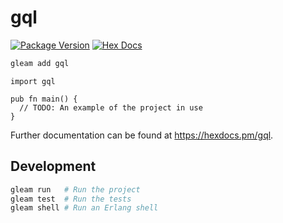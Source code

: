 # gql

[![Package Version](https://img.shields.io/hexpm/v/gql)](https://hex.pm/packages/gql)
[![Hex Docs](https://img.shields.io/badge/hex-docs-ffaff3)](https://hexdocs.pm/gql/)

```sh
gleam add gql
```
```gleam
import gql

pub fn main() {
  // TODO: An example of the project in use
}
```

Further documentation can be found at <https://hexdocs.pm/gql>.

## Development

```sh
gleam run   # Run the project
gleam test  # Run the tests
gleam shell # Run an Erlang shell
```
